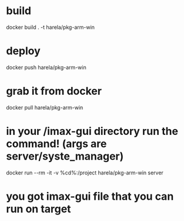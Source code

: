 # build
docker build . -t harela/pkg-arm-win
# deploy
docker push harela/pkg-arm-win

# grab it from docker
docker pull harela/pkg-arm-win
# in your /imax-gui directory run the command! (args are server/syste_manager) 
docker run --rm -it -v %cd%:/project harela/pkg-arm-win server
# you got imax-gui file that you can run on target 
